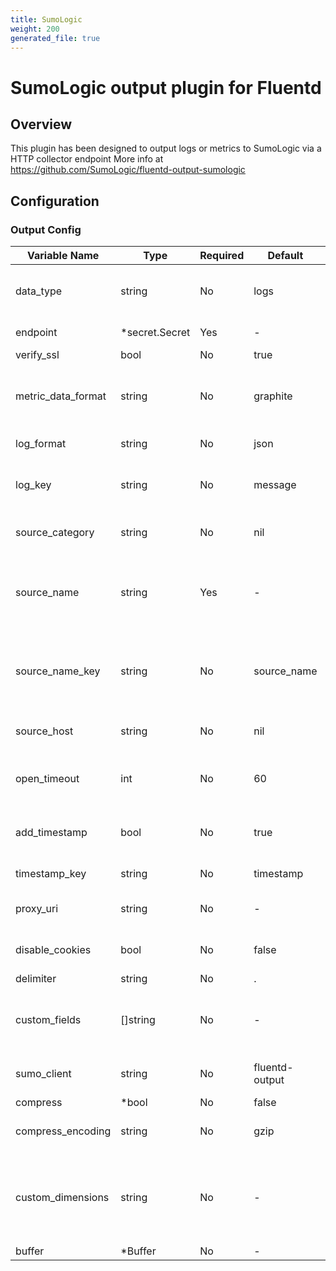 ```yaml
---
title: SumoLogic
weight: 200
generated_file: true
---
```


# SumoLogic output plugin for Fluentd
## Overview
This plugin has been designed to output logs or metrics to SumoLogic via a HTTP collector endpoint
More info at https://github.com/SumoLogic/fluentd-output-sumologic

## Configuration
### Output Config
| Variable Name | Type | Required | Default | Description |
|---|---|---|---|---|
| data_type | string | No |  logs | The type of data that will be sent to Sumo Logic, either logs or metrics <br> |
| endpoint | *secret.Secret | Yes | - | SumoLogic HTTP Collector URL<br> |
| verify_ssl | bool | No |  true | Verify ssl certificate. <br> |
| metric_data_format | string | No |  graphite | The format of metrics you will be sending, either graphite or carbon2 or prometheus <br> |
| log_format | string | No |  json | Format to post logs into Sumo. <br> |
| log_key | string | No |  message | Used to specify the key when merging json or sending logs in text format <br> |
| source_category | string | No |  nil | Set _sourceCategory metadata field within SumoLogic <br> |
| source_name | string | Yes | - | Set _sourceName metadata field within SumoLogic - overrides source_name_key (default is nil)<br> |
| source_name_key | string | No |  source_name | Set as source::path_key's value so that the source_name can be extracted from Fluentd's buffer <br> |
| source_host | string | No |  nil | Set _sourceHost metadata field within SumoLogic <br> |
| open_timeout | int | No |  60 | Set timeout seconds to wait until connection is opened. <br> |
| add_timestamp | bool | No |  true | Add timestamp (or timestamp_key) field to logs before sending to sumologic <br> |
| timestamp_key | string | No |  timestamp | Field name when add_timestamp is on <br> |
| proxy_uri | string | No | - | Add the uri of the proxy environment if present.<br> |
| disable_cookies | bool | No |  false | Option to disable cookies on the HTTP Client. <br> |
| delimiter | string | No |  . | Delimiter <br> |
| custom_fields | []string | No | - | Comma-separated key=value list of fields to apply to every log. [more information](https://help.sumologic.com/Manage/Fields#http-source-fields)<br> |
| sumo_client | string | No |  fluentd-output | Name of sumo client which is send as X-Sumo-Client header <br> |
| compress | *bool | No |  false | Compress payload <br> |
| compress_encoding | string | No |  gzip | Encoding method of compression (either gzip or deflate) <br> |
| custom_dimensions | string | No | - | Dimensions string (eg "cluster=payment, service=credit_card") which is going to be added to every metric record.<br> |
| buffer | *Buffer | No | - | [Buffer](../buffer/)<br> |
